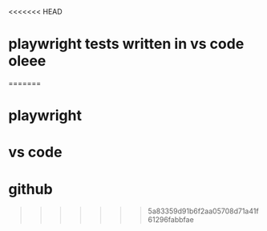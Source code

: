 <<<<<<< HEAD
# playwright tests written in vs code oleee
=======
# playwright
# vs code
# github
>>>>>>> 5a83359d91b6f2aa05708d71a41f61296fabbfae
